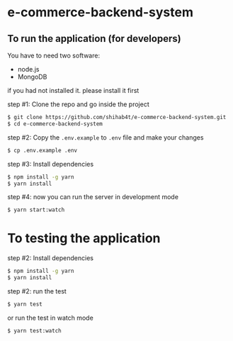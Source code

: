 # e-commerce-backend-system

<!-- ## Links

- https://github.com/psimanta/e-commerce-node
- https://github.com/psimanta/e-commerce-react -->

## To run the application (for developers)

You have to need two software:

- node.js
- MongoDB

if you had not installed it. please install it first

step #1: Clone the repo and go inside the project

```sh
$ git clone https://github.com/shihab4t/e-commerce-backend-system.git
$ cd e-commerce-backend-system
```

step #2: Copy the `.env.example` to `.env` file and make your changes

```sh
$ cp .env.example .env
```

step #3: Install dependencies

```sh
$ npm install -g yarn
$ yarn install
```

step #4: now you can run the server in development mode

```sh
$ yarn start:watch
```

# To testing the application

step #2: Install dependencies

```sh
$ npm install -g yarn
$ yarn install
```

step #2: run the test

```sh
$ yarn test
```

or run the test in watch mode

```sh
$ yarn test:watch
```
